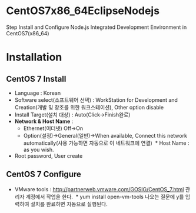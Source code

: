 # CentOS7x86_64EclipseNodejs
Step Install and Configure Node.js Integrated Development Environment in CentOS7(x86_64)

# Installation
## CentOS 7 Install
* Language : Korean
* Software select(소프트웨어 선택) : WorkStation for Development and Creation(개발 및 창조를 위한 워크스테이션), Other option disable
* Install Target(설치 대상) : Auto(Click->Finish완료)
* **Network & Host Name** : 
  * Ethernet(이더넷) Off->On
  * Option(설정)->General(일반)->When available, Connect this network automatically(사용 가능하면 자동으로 이 네트워크에 연결)
  * Host Name : as you wish.
* Root password, User create

## CentOS 7 Configure
* VMware tools : http://partnerweb.vmware.com/GOSIG/CentOS_7.html
관리자 계정에서 작업을 한다.
  * yum install open-vm-tools
나오는 질문에 y를 입력하여 설치를 완료하면 자동으로 실행된다.
